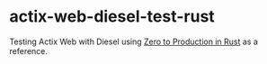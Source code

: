 # actix-web-diesel-test-rust
Testing Actix Web with Diesel using [Zero to Production in Rust](https://www.amazon.com/Zero-Production-Rust-introduction-development/dp/B0BHLDMFDQ) as a reference.

